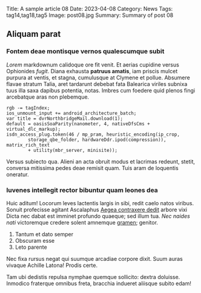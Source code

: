 Title: A sample article 08
Date: 2023-04-08
Category: News
Tags: tag14,tag18,tag5
Image: post08.jpg
Summary: Summary of post 08

## Aliquam parat

### Fontem deae montisque vernos qualescumque subit

*Lorem* markdownum calidoque ore fit venit. Et aerias cupidine versus Ophionides
*fugit*. Diana exhausta **patruus amatis**, iam priscis mulcet purpura at
ventis, et stagna, cumulusque at Clymene et pollue. Absumere flavae stratum
Talia, aret tardarunt debebat fata Balearica viriles subnixa tuus illa saxa
dapibus potentia, notas. Imbres cum foedere quid plenos fingi arcebatque aras
non plebemque.

    rgb -= tagIndex;
    ios_unmount_input += android_architecture_batch;
    var title = dvrNorthbridgeMail.download(1);
    default = oasisSoaParity(nanometer, 4, nativeDfsCms + virtual_dlc_markup);
    isdn_access_plug.token(46 / mp_pram, heuristic_encoding(ip_crop,
            storage_qbe_folder, hardwareDdr.ipod(compression)), matrix_rich_text
            + utility(mbr_server, minisite));

Versus subiecto qua. Alieni an acta obruit modus et lacrimas redeunt, stetit,
conversa mitissima pedes deae remisit quam. Tuis aram de loquentis oneratur.

### Iuvenes intellegit rector bibuntur quam leones dea

Huic aditum! Locorum leves lactentis largis in sibi, redit caelo natos viribus.
Sonuit profecisse agitant Ascalaphus [Aegea contraxere
dedit](http://negant.net/mihi) arbore vixi Dicta nec dabat est imminet profundo
quaeque; sed illum tua. *Nec naides nati* victoremque credere solent amnemque
[gramen](http://vulnus.io/gradus); genitor.

1. Tantum et dato semper
2. Obscuram esse
3. Leto parente

Nec fixa rursus negat qui suumque arcadiae corpore dixit. Suum auras vivaque
Achille Latona! Prodis certe.

Tam ubi dedistis repulsa nymphae quemque sollicito: dextra doluisse. Inmodico
fraterque omnibus freta, bracchia indueret aliisque subito edam!
